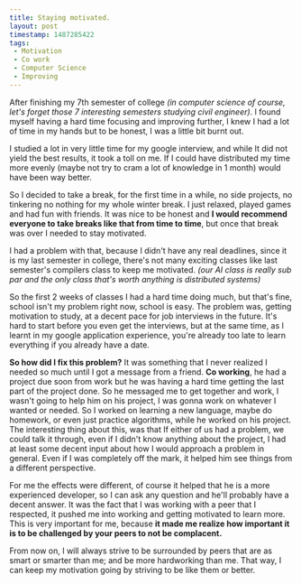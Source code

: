 ```yaml
---
title: Staying motivated.
layout: post
timestamp: 1487285422
tags:
 - Motivation
 - Co work
 - Computer Science
 - Improving
---
```


After finishing my 7th semester of college *(in computer science of course, let's forget those 7 interesting semesters studying civil engineer)*. I found myself having a hard time focusing and improving further, I knew I had a lot of time in my hands but to be honest, I was a little bit burnt out.  

I studied a lot in very little time for my google interview, and while It did not yield the best results, it took a toll on me. If I could have distributed my time more evenly (maybe not try to cram a lot of knowledge in 1 month) would have been way better.  

So I decided to take a break, for the first time in a while, no side projects, no tinkering no nothing for my whole winter break. I just relaxed, played games and had fun with friends. It was nice to be honest and **I would recommend everyone to take breaks like that from time to time**, but once that break was over I needed to stay motivated.  

I had a problem with that, because I didn't have any real deadlines, since it is my last semester in college, there's not many exciting classes like last semester's compilers class to keep me motivated. *(our AI class is really sub par and the only class that's worth anything is distributed systems)*  

So the first 2 weeks of classes I had a hard time doing much, but that's fine, school isn't my problem right now, school is easy. The problem was, getting motivation to study, at a decent pace for job interviews in the future. It's hard to start before you even get the interviews, but at the same time, as I learnt in my google application experience, you're already too late to learn everything if you already have a date.  

**So how did I fix this problem?** It was something that I never realized I needed so much until I got a message from a friend. **Co working**, he had a project due soon from work but he was having a hard time getting the last part of the project done. So he messaged me to get together and work, I wasn't going to help him on his project, I was gonna work on whatever I wanted or needed. So I worked on learning a new language, maybe do homework, or even just practice algorithms, while he worked on his project. The interesting thing about this, was that If either of us had a problem, we could talk it through, even if I didn't know anything about the project, I had at least some decent input about how I would approach a problem in general. Even if I was completely off the mark, it helped him see things from a different perspective.     

For me the effects were different, of course it helped that he is a more experienced developer, so I can ask any question and he'll probably have a decent answer. It was the fact that I was working with a peer that I respected, it pushed me into working and getting motivated to learn more. This is very important for me, because **it made me realize how important it is to be challenged by your peers to not be complacent.**

From now on, I will always strive to be surrounded by peers that are as smart or smarter than me; and be more hardworking than me. That way, I can keep my motivation going by striving to be like them or better.  
